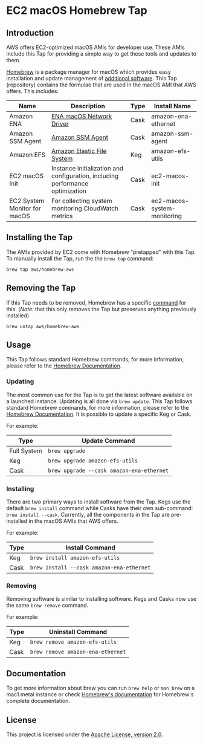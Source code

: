 # EC2 macOS Homebrew Tap

## Introduction

AWS offers EC2-optimized macOS AMIs for developer use. These AMIs include this Tap for providing a simple way to get these tools and updates to them.

[Homebrew](https://brew.sh) is a package manager for macOS which provides easy installation and update management of [additional software](https://formulae.brew.sh/). This Tap (repository) contains the formulae that are used in the macOS AMI that AWS offers. This includes:


| Name | Description | Type | Install Name|
|------|-------------|------|-------------|
| Amazon ENA | [ENA macOS Network Driver](https://docs.aws.amazon.com/AWSEC2/latest/UserGuide/enhanced-networking-ena.html) | Cask | amazon-ena-ethernet |
| Amazon SSM Agent    | [Amazon SSM Agent](https://docs.aws.amazon.com/systems-manager/latest/userguide/ssm-agent.html)| Cask| amazon-ssm-agent |
| Amazon EFS | [Amazon Elastic File System](https://docs.aws.amazon.com/efs/latest/ug/using-amazon-efs-utils.html) | Keg | amazon-efs-utils |
| EC2 macOS Init      | Instance initialization and configuration, including performance optimization | Cask | ec2-macos-init |
| EC2 System Monitor for macOS | For collecting system monitoring CloudWatch metrics | Cask | ec2-macos-system-monitoring | 

## Installing the Tap
The AMIs provided by EC2 come with Homebrew "pretapped" with this Tap. To manually install the Tap, run the the `brew tap` command:

`brew tap aws/homebrew-aws`

## Removing the Tap
If this Tap needs to be removed, Homebrew has a specific [command](https://docs.brew.sh/Taps) for this. (*Note:* that this only removes the Tap but preserves anything previously installed)

`brew untap aws/homebrew-aws`

## Usage
This Tap follows standard Homebrew commands, for more information, please refer to the [Homebrew Documentation](https://docs.brew.sh/).

### Updating
The most common use for the Tap is to get the latest software available on a launched instance. Updating is all done via `brew update`. This Tap follows standard Homebrew commands, for more information, please refer to the [Homebrew Documentation](https://docs.brew.sh/). It is possible to update a specific Keg or Cask.

For example:

| Type  | Update Command|
|-------|--------|
| Full System| `brew upgrade` |
| Keg   |`brew upgrade amazon-efs-utils`| 
| Cask  |`brew upgrade --cask amazon-ena-ethernet`|

### Installing
There are two primary ways to install software from the Tap. Kegs use the default `brew install` command while Casks have their own sub-command: `brew install --cask`. Currently, all the components in the Tap are pre-installed in the macOS AMIs that AWS offers. 

For example:

| Type | Install Command |
|------|-----------------|
| Keg  | `brew install amazon-efs-utils` ||
| Cask | `brew install --cask amazon-ena-ethernet` |

### Removing
Removing software is similar to installing software. Kegs and Casks now use the same `brew remove` command.

For example:

| Type | Uninstall Command |
|------|-----------------|
| Keg  | `brew remove amazon-efs-utils` |
| Cask | `brew remove amazon-ena-ethernet` |

## Documentation
To get more information about brew you can run `brew help` or `man brew` on a mac1.metal instance or check [Homebrew's documentation](https://docs.brew.sh) for Homebrew's complete documentation.

## License

This project is licensed under the [Apache License, version 2.0](https://www.apache.org/licenses/LICENSE-2.0).
